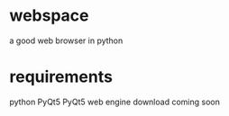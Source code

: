 # webspace
a good web browser in python
# requirements
python
PyQt5
PyQt5 web engine
download coming soon 
